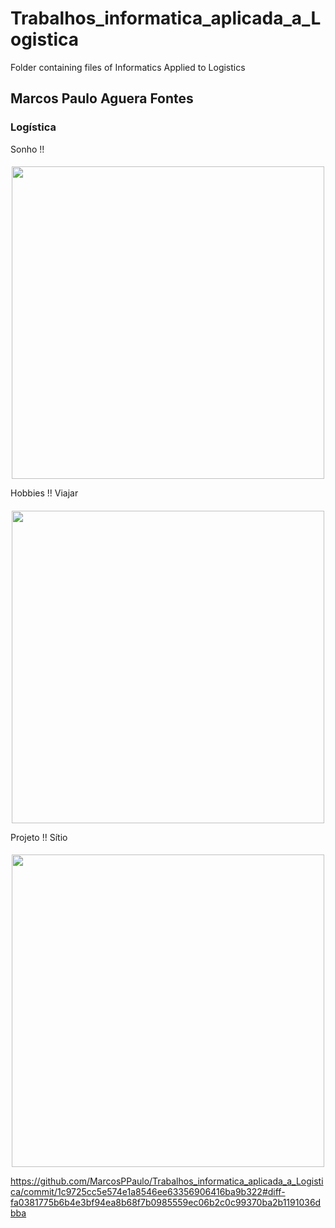 # Trabalhos_informatica_aplicada_a_Logistica
Folder containing files of Informatics Applied to Logistics

## Marcos Paulo Aguera Fontes
### Logística


Sonho !!
####
<p align="center">
 <img src="https://sindhoteisfoz.com.br/wp-content/uploads/2023/05/melhores-paises-capa.jpg)" width="500"/>
</p>


Hobbies !!
Viajar
####
<p align="center">
 <img src="https://carregandomalinhas.com.br/wp-content/uploads/2019/09/banner_full_arroundtheword.jpg)" width="500"/>
</p>


Projeto !!
Sítio
####
<p align="center">
 <img src="https://static.wixstatic.com/media/ee2327_f2431ea619394c689af91eda965635f1~mv2.jpeg/v1/fill/w_600,h_342,al_c,q_80,usm_0.66_1.00_0.01,enc_auto/ee2327_f2431ea619394c689af91eda965635f1~mv2.jpeg)" width="500"/>
</p>


https://github.com/MarcosPPaulo/Trabalhos_informatica_aplicada_a_Logistica/commit/1c9725cc5e574e1a8546ee63356906416ba9b322#diff-fa0381775b6b4e3bf94ea8b68f7b0985559ec06b2c0c99370ba2b1191036dbba
